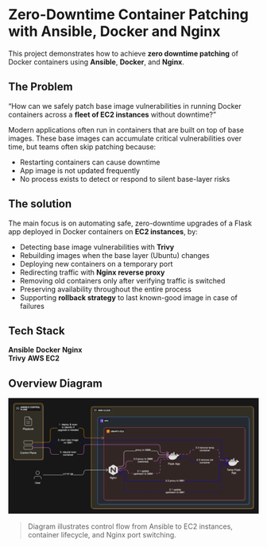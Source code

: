 # Zero-Downtime Container Patching with Ansible, Docker and Nginx

This project demonstrates how to achieve **zero downtime patching** of Docker containers using **Ansible**, **Docker**, and **Nginx**.

## The Problem

“How can we safely patch base image vulnerabilities in running Docker containers across a **fleet of EC2 instances** without downtime?”

Modern applications often run in containers that are built on top of base images. These base images can accumulate critical vulnerabilities over time, but teams often skip patching because:

- Restarting containers can cause downtime
- App image is not updated frequently
- No process exists to detect or respond to silent base-layer risks

## The solution

The main focus is on automating safe, zero-downtime upgrades of a Flask app deployed in Docker containers on **EC2 instances**, by:

- Detecting base image vulnerabilities with **Trivy**
- Rebuilding images when the base layer (Ubuntu) changes
- Deploying new containers on a temporary port
- Redirecting traffic with **Nginx reverse proxy**
- Removing old containers only after verifying traffic is switched
- Preserving availability throughout the entire process
- Supporting **rollback strategy** to last known-good image in case of failures

## Tech Stack

**Ansible**
**Docker**
**Nginx**  
**Trivy**
**AWS EC2**

## Overview Diagram

![diagram](docs/assets/overview-diagram.png)

> Diagram illustrates control flow from Ansible to EC2 instances, container lifecycle, and Nginx port switching.

